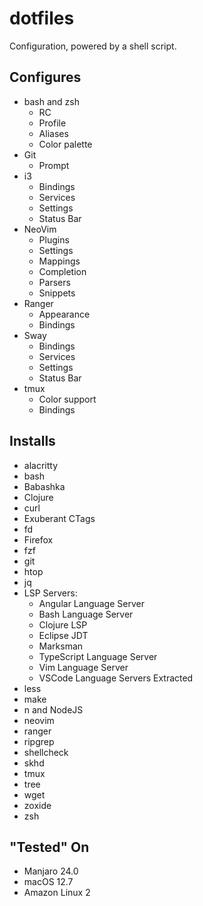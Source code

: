 # dotfiles
Configuration, powered by a shell script.

## Configures
* bash and zsh
  * RC
  * Profile
  * Aliases
  * Color palette
* Git
  * Prompt    
* i3
  * Bindings
  * Services
  * Settings
  * Status Bar
* NeoVim
  * Plugins
  * Settings
  * Mappings
  * Completion
  * Parsers
  * Snippets
* Ranger
  * Appearance
  * Bindings
* Sway
  * Bindings
  * Services
  * Settings
  * Status Bar
* tmux
  * Color support
  * Bindings

## Installs
* alacritty
* bash
* Babashka
* Clojure
* curl
* Exuberant CTags
* fd
* Firefox
* fzf
* git
* htop
* jq
* LSP Servers:
    * Angular Language Server
    * Bash Language Server
    * Clojure LSP
    * Eclipse JDT
    * Marksman
    * TypeScript Language Server
    * Vim Language Server
    * VSCode Language Servers Extracted
* less
* make
* n and NodeJS
* neovim
* ranger
* ripgrep
* shellcheck
* skhd
* tmux
* tree
* wget
* zoxide
* zsh

## "Tested" On
* Manjaro 24.0
* macOS 12.7
* Amazon Linux 2
